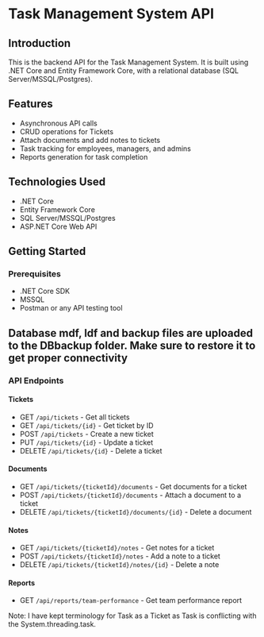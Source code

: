 # Task Management System API

## Introduction
This is the backend API for the Task Management System. It is built using .NET Core and Entity Framework Core, with a relational database (SQL Server/MSSQL/Postgres).

## Features
- Asynchronous API calls
- CRUD operations for Tickets
- Attach documents and add notes to tickets
- Task tracking for employees, managers, and admins
- Reports generation for task completion

## Technologies Used
- .NET Core
- Entity Framework Core
- SQL Server/MSSQL/Postgres
- ASP.NET Core Web API

## Getting Started


### Prerequisites
- .NET Core SDK
- MSSQL
- Postman or any API testing tool
## Database mdf, ldf and backup files are uploaded to the DBbackup folder. Make sure to restore it to get proper connectivity
### API Endpoints

#### Tickets
- GET `/api/tickets` - Get all tickets
- GET `/api/tickets/{id}` - Get ticket by ID
- POST `/api/tickets` - Create a new ticket
- PUT `/api/tickets/{id}` - Update a ticket
- DELETE `/api/tickets/{id}` - Delete a ticket

#### Documents
- GET `/api/tickets/{ticketId}/documents` - Get documents for a ticket
- POST `/api/tickets/{ticketId}/documents` - Attach a document to a ticket
- DELETE `/api/tickets/{ticketId}/documents/{id}` - Delete a document

#### Notes
- GET `/api/tickets/{ticketId}/notes` - Get notes for a ticket
- POST `/api/tickets/{ticketId}/notes` - Add a note to a ticket
- DELETE `/api/tickets/{ticketId}/notes/{id}` - Delete a note

#### Reports
- GET `/api/reports/team-performance` - Get team performance report

Note: I have kept terminology for Task as a Ticket as Task is conflicting with the System.threading.task.
